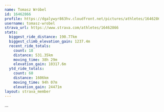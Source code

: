 ```yaml
---
name: Tomasz Wróbel
id: 16462866
profile: https://dgalywyr863hv.cloudfront.net/pictures/athletes/16462866/10169785/1/large.jpg
username: tomasz-wrobel
strava_url: https://www.strava.com/athletes/16462866
stats:
  biggest_ride_distance: 190.77km
  biggest_climb_elevation_gain: 1237.4m
  recent_ride_totals:
    count: 18
    distance: 531.35km
    moving_time: 38h 29m
    elevation_gain: 10317.6m
  ytd_ride_totals:
    count: 60
    distance: 1606km
    moving_time: 94h 07m
    elevation_gain: 24471m
layout: strava_member
--- 
```

...

